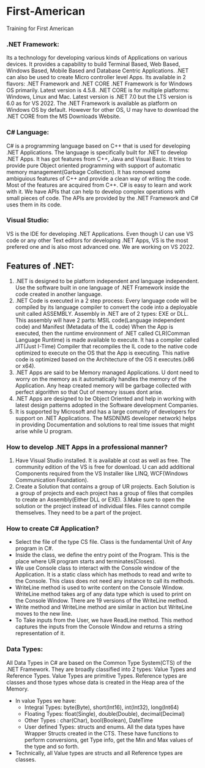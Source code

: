 # First-American
Training for First American 

### .NET Framework: 
Its a technology for developing various kinds of Applications on various devices. 
It provides a capability to build Terminal Based, Web Based, Windows Based, Mobile Based and Database Centric Applications. .NET can also be used to create Micro controller level Apps. 
Its available in 2 flavors: .NET Framework and .NET CORE
.NET Framework is for Windows OS primarily. Latest version is 4.5.8. 
.NET CORE is for multiple platforms: Windows, Linux and Mac.  Latest version is .NET 7.0 but the LTS version is 6.0 as for VS 2022.
The .NET Framework is available as platform on Windows OS by default. However for other OS, U may have to download the .NET CORE from the MS Downloads Website.

### C# Language:
C# is a programming language based on C++ that is used for developing .NET Applications. The language is specifically built for .NET to develop .NET Apps. It has got features from C++, Java and Visual Basic. It tries to provide pure Object oriented programming with support of automatic memory management(Garbage Collection). It has romoved some ambiguious features of C++ and provide a clean way of writing the code. Most of the features are acquired from C++. 
C# is easy to learn and work with it. We have APIs that can help to develop complex operations with small pieces of code. 
The APIs are provided by the .NET Framework and C# uses them in its code. 

### Visual Studio: 
VS is the IDE for developing .NET Applications. Even though U can use VS code or any other Text editors for developing .NET Apps, VS is the most prefered one and is also most advanced one. We are working on VS 2022.

## Features of .NET: 
1. .NET is designed to be platform independent and language independent. Use the software built in one language of .NET Framework inside the code created in another language.
2.  .NET Code is executed in a 2 step process: Every language code will be compiled by its language compiler to convert the code into a deployable unit called ASSEMBLY. 
Assembly in .NET are of 2 types: EXE or DLL. 
This assembly will have 2 parts: MSIL code(Language independent code) and Manifest (Metadata of the IL code)
When the App is executed, then the runtime environment of .NET called CLR(Comman Language Runtime) is made available to execute. It has a compiler called JIT(Just I-Time) Compiler that recompiles the IL code to the native code optimized to execute on the OS that the App is executing. This native code is optimized based on the Architecture of the OS it executes.(x86 or x64).
3. .NET Apps are said to be Memory managed Applications. U dont need to worry on the memory as it automatically handles the memory of the Application. Any heap created memory will be garbage collected with perfect algorithm so that Out of memory issues dont arise.
4. .NET Apps are designed to be Object Oriented and help in working with latest design patterns adopted in the Software development Companies. 
5. It is supported by Microsoft and has a large comunity of developers for support on .NET Applications. The MSDN(MS developer network) helps in providing Documentation and solutions to real time issues that might arise while U program.

### How to develop .NET Apps in a professional manner?
1. Have Visual Studio installed. It is available at cost as well as free. The community edition of the VS is free for download.
U can add additional Components required from the VS Installer like LINQ, WCF(Windows Communication Foundation). 
2. Create a Solution that contains a group of UR projects. Each Solution is a group of projects and each project has a group of files that compiles to create an Assembly(Either DLL or EXE). 
3.Make sure to open the solution or the project instead of individual files. Files cannot compile themselves. They need to be a part of the project. 
     
### How to create C# Application?
- Select the file of the type CS file. Class is the fundamental Unit of Any program in C#.
- Inside the class, we define the entry point of the Program. This is the place where UR program starts and terminates(Closes).
- We use Console class to interact with the Console window of the Application. It is a static class which has methods to read and write to the Console. This class does not need any instance to call its methods.  
- WriteLine method is used to write content on the Console Window. WriteLine method takes arg of any data type which is used to print on the Console Window. There are 19 versions of the WriteLine method. 
- Write method and WriteLine method are similar in action but WriteLine moves to the new line. 
- To Take inputs from the User, we have ReadLine method. This method captures the inputs from the Console Window and returns a string representation of it.  

### Data Types:
All Data Types in C# are based on the Common Type System(CTS) of the .NET Framework. They are broadly classified into 2 types: Value Types and Reference Types. 
Value Types are primitive Types. 
Reference types are classes and those types whose data is created in the Heap area of the Memory. 
- In value Types we have:
	- Integral Types: byte(Byte), short(Int16), int(Int32), long(Int64)
	- Floating Types: float(Single), double(Double), decimal(Decimal)
	- Other Types : char(Char), bool(Boolean), DateTime
	- User defined Types: structs and enums. 
All the data types have Wrapper Structs created in the CTS. These have functions to perform conversions, get Type info, get the Min and Max values of the type and so forth. 
- Technically, all Value types are structs and all Reference types are classes. 

